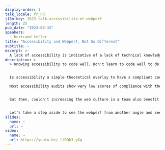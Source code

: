 ```yaml
---
display-order: 1
talk_locale: fr_FR
i18n-key: 2023-talk-accessibilite-et-webperf
length: 25
pub_date: "2023-03-15"
speakers:
  - bertrand_keller
title: "Accessibility and Webperf, Not So Different"
subtitle: ~
excerpt: >-
  A lack of accessibility is indicative of a lack of technical knowledge, design, governance and web culture. Learn how to code accessible websites to better understand how to make them faster.
description: >-
  > Knowing accessibility to code well. Don't learn to code well to do accessibility.


  Is accessibility a simple theoretical overlay to have a compliant code? Not quite.

  Most accessibility audits show very low scores of compliance with the <abbr title="Référentiel général d’amélioration de l’accessibilité" lang="fr">RGAA</abbr> (which is a not very demanding standard). These audits reveal technical problems but also design and organization problems and especially a lack of web culture.


  But then, couldn't increasing the web culture in a team also benefit performance improvement? Couldn't correcting accessibility anomalies improve page load times?


  Let's take a step aside to see the webperf from another angle and see what accessibility could bring to it.
slides:
  name: ~
  url: ~
video:
  name: ~
  url: https://youtu.be/_llRQk3-yXg
---
```

